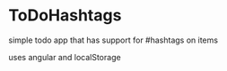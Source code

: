 ToDoHashtags
============

simple todo app that has support for #hashtags on items

uses angular and localStorage

